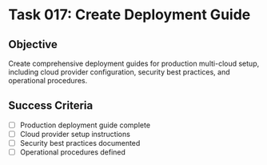 # Task 017: Create Deployment Guide

## Objective
Create comprehensive deployment guides for production multi-cloud setup, including cloud provider configuration, security best practices, and operational procedures.

## Success Criteria
- [ ] Production deployment guide complete
- [ ] Cloud provider setup instructions
- [ ] Security best practices documented
- [ ] Operational procedures defined